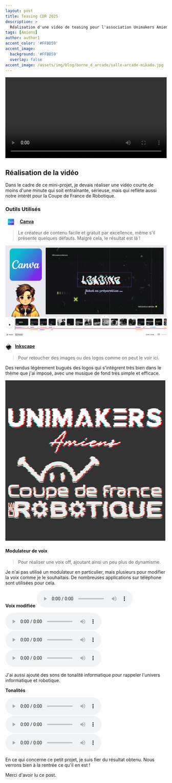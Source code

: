 ```yaml
---
layout: post
title: Teasing CDR 2025
description: >
  Réalisation d'une vidéo de teasing pour l'association Unimakers Amiens pour la Coupe de France de Robotique 2025. Le but est d'attirer des participants pour la fabrication de A à Z d'un robot autonome pendant une période de 9 mois.
tags: [Amiens]
author: author1
accent_color: '#FFBD59'
accent_image:
  background: '#FFBD59'
  overlay: false
accent_image: /assets/img/blog/borne_d_arcade/salle-arcade-mikado.jpg
---
```


<video width="100%" controls>
  <source src="/assets/img/blog/video_teasing/Teaser2025.mp4" type="video/mp4">
  Votre navigateur ne supporte pas la vidéo.
</video>

## Réalisation de la vidéo
Dans le cadre de ce mini-projet, je devais réaliser une vidéo courte de moins d'une minute qui soit entraînante, sérieuse, mais qui reflète aussi notre intérêt pour la Coupe de France de Robotique.

### Outils Utilisés

#### [Canva](https://www.canva.com) <img src="/assets/img/blog/outil_logo/Canva@0,75x.png" alt="Logo Canva" width="7%" style="float: left; margin-right: 10px;">

> Le créateur de contenu facile et gratuit par excellence, même s'il présente quelques défauts. 
Malgré cela, le résultat est là !

![GIF_CANVA](/assets/img/blog/video_teasing/canva.gif)

#### [Inkscape](https://inkscape.org) <img src="/assets/img/blog/outil_logo/Inkscape_logo.png" alt="Logo Inkscape" width="4%" style="float: left; margin-right: 10px;">

> Pour retoucher des images ou des logos comme on peut le voir ici. 

Des rendus légèrement bugués des logos qui s'intègrent très bien dans le thème que j'ai imposé, avec une musique de fond très simple et efficace.

![Logo_bugué](/assets/img/blog/video_teasing/logo_bug.png)

#### Modulateur de voix 

> Pour réaliser une voix off, ajoutant ainsi un peu plus de dynamisme. 

Je n'ai pas utilisé un modulateur en particulier, mais plusieurs pour modifier la voix comme je le souhaitais. De nombreuses applications sur téléphone sont utilisées pour cela.

**Voix modifiée** 
<audio controls>
  <source src="/assets/img/blog/video_teasing/9_mois_de_préparation.mp3" type="audio/mpeg">
  Votre navigateur ne supporte pas l'élément audio.
</audio>

<audio controls>
  <source src="/assets/img/blog/video_teasing/chaque_annés.mp3" type="audio/mpeg">
  Votre navigateur ne supporte pas l'élément audio.
</audio>

<audio controls>
  <source src="/assets/img/blog/video_teasing/thank_you.wav" type="audio/mpeg">
  Votre navigateur ne supporte pas l'élément audio.
</audio>

<audio controls>
  <source src="/assets/img/blog/video_teasing/loading_complet.wav" type="audio/mpeg">
  Votre navigateur ne supporte pas l'élément audio.
</audio>

J'ai aussi ajouté des sons de tonalité informatique pour rappeler l'univers informatique et robotique.

**Tonalités** 

<audio controls>
  <source src="/assets/img/blog/video_teasing/tonalite_1.wav" type="audio/mpeg">
  Votre navigateur ne supporte pas l'élément audio.
</audio>

<audio controls>
  <source src="/assets/img/blog/video_teasing/tonalite_2.wav" type="audio/mpeg">
  Votre navigateur ne supporte pas l'élément audio.
</audio>

<audio controls>
  <source src="/assets/img/blog/video_teasing/beep.wav" type="audio/mpeg">
  Votre navigateur ne supporte pas l'élément audio.
</audio>

En ce qui concerne ce petit projet, je suis fier du résultat obtenu. Nous verrons bien à la rentrée ce qu'il en est !

Merci d'avoir lu ce post.